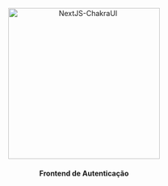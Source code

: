 <br>
<div align="center">
  <img width="300" alt="NextJS-ChakraUI" src="https://assets.stokei.com/logos/logo.png" />

  <h4 align="center">
    Frontend de Autenticação
  </h4>
</div>
